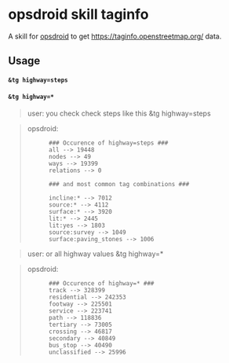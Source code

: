 # opsdroid skill taginfo

A skill for [opsdroid](https://github.com/opsdroid/opsdroid) to get https://taginfo.openstreetmap.org/ data.


## Usage

#### `&tg highway=steps`
#### `&tg highway=*`


> user: you check check steps like this &tg highway=steps

> opsdroid: 
>
>           ### Occurence of highway=steps ###
>           all --> 19448
>           nodes --> 49
>           ways --> 19399
>           relations --> 0
>
>           ### and most common tag combinations ###
>
>           incline:* --> 7012
>           source:* --> 4112
>           surface:* --> 3920
>           lit:* --> 2445
>           lit:yes --> 1803
>           source:survey --> 1049
>           surface:paving_stones --> 1006

> user: or all highway values &tg highway=*

> opsdroid: 
>
>           ### Occurence of highway=* ###
>           track --> 328399
>           residential --> 242353
>           footway --> 225501
>           service --> 223741
>           path --> 118836
>           tertiary --> 73005
>           crossing --> 46817
>           secondary --> 40849
>           bus_stop --> 40490
>           unclassified --> 25996
